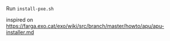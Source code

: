 Run `install-pxe.sh`

inspired on https://farga.exo.cat/exo/wiki/src/branch/master/howto/apu/apu-installer.md
